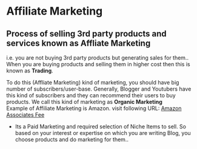 # Affiliate Marketing  

## Process of selling 3rd party products and services known as Affliate Marketing  
i.e. you are not buying 3rd party products but generating sales for them.. 
When you are buying products and selling them in higher cost then this is known as **Trading**.  

To do this (Affliate Marketing) kind of marketing, you should have big number of subscribers/user-base. Generally, Blogger and Youtubers have this kind of subscribers and they can recommend their users to buy products. We call this kind of marketing as **Organic Marketing**  
Example of Affiliate Marketing is Amazon. visit following URL: [Amazon Associates Fee](https://affiliate-program.amazon.in/help/operating/schedule)
- Its a Paid Marketing and required selection of Niche Items to sell. So based on your interest or expertise on which you are writing Blog, you choose products and do marketing for them..   



